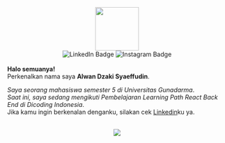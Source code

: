 <div id="header" align="center">
  <img src="https://media.giphy.com/media/M9gbBd9nbDrOTu1Mqx/giphy.gif" width="100"/>
</div>
<div id="badges" align="center">
  <img src="https://img.shields.io/badge/LinkedIn-blue?style=for-the-badge&logo=linkedin&logoColor=white" alt="LinkedIn Badge"/>
  <img src="https://img.shields.io/badge/Instagram-red?style=for-the-badge&logo=instagram&logoColor=white" alt="Instagram Badge"/>
</div>
</br>
<b>Halo semuanya!</b></br>
Perkenalkan nama saya <b>Alwan Dzaki Syaeffudin</b>.<br>

*Saya seorang mahasiswa semester 5 di Universitas Gunadarma*.<br>
*Saat ini, saya sedang mengikuti Pembelajaran Learning Path React Back End di Dicoding Indonesia*.<br>
Jika kamu ingin berkenalan denganku, silakan cek [Linkedin](https://www.linkedin.com/in/alwandzakisy12/)ku ya.
</br></br>
<div align="center">
<img src="https://github-readme-stats.vercel.app/api/top-langs/?username=alwndzk" />
</div>
